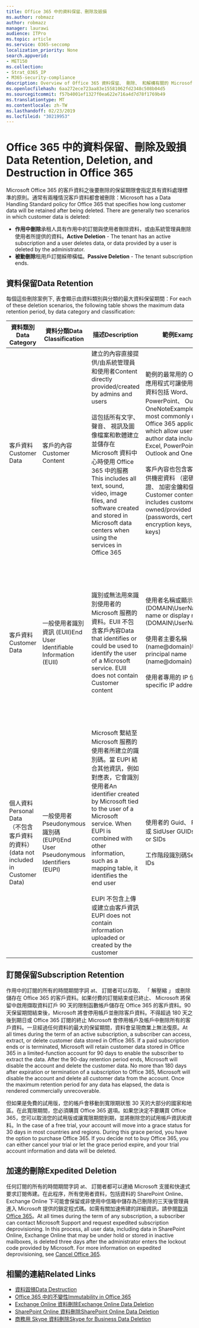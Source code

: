 ```yaml
---
title: Office 365 中的資料保留、刪除及毀損
ms.author: robmazz
author: robmazz
manager: laurawi
audience: ITPro
ms.topic: article
ms.service: O365-seccomp
localization_priority: None
search.appverid:
- MET150
ms.collection:
- Strat_O365_IP
- M365-security-compliance
description: Overview of Office 365 資料保留、 刪除、 和解構有關的 Microsoft 的原則。
ms.openlocfilehash: 6aa272ece723aa83e15581062fd2348c508b04d5
ms.sourcegitcommit: f57b4001ef1327f0ea622e716a4d7d78f1769b49
ms.translationtype: MT
ms.contentlocale: zh-TW
ms.lasthandoff: 02/23/2019
ms.locfileid: "30219953"
---
```

# <a name="data-retention-deletion-and-destruction-in-office-365"></a><span data-ttu-id="59d1e-103">Office 365 中的資料保留、刪除及毀損</span><span class="sxs-lookup"><span data-stu-id="59d1e-103">Data Retention, Deletion, and Destruction in Office 365</span></span>

<span data-ttu-id="59d1e-p101">Microsoft Office 365 的客戶資料之後要刪除的保留期限會指定具有資料處理標準的原則。通常有兩種情況客戶資料都會被刪除：</span><span class="sxs-lookup"><span data-stu-id="59d1e-p101">Microsoft has a Data Handling Standard policy for Office 365 that specifies how long customer data will be retained after being deleted. There are generally two scenarios in which customer data is deleted:</span></span>

- <span data-ttu-id="59d1e-106">**作用中刪除**承租人具有作用中的訂閱與使用者刪除資料，或由系統管理員刪除使用者所提供的資料。</span><span class="sxs-lookup"><span data-stu-id="59d1e-106">**Active Deletion** - The tenant has an active subscription and a user deletes data, or data provided by a user is deleted by the administrator.</span></span>
- <span data-ttu-id="59d1e-107">**被動刪除**租用戶訂閱綵帶橫幅。</span><span class="sxs-lookup"><span data-stu-id="59d1e-107">**Passive Deletion** - The tenant subscription ends.</span></span>

## <a name="data-retention"></a><span data-ttu-id="59d1e-108">資料保留</span><span class="sxs-lookup"><span data-stu-id="59d1e-108">Data Retention</span></span>

<span data-ttu-id="59d1e-109">每個這些刪除案例下, 表會顯示由資料類別與分類的最大資料保留期間：</span><span class="sxs-lookup"><span data-stu-id="59d1e-109">For each of these deletion scenarios, the following table shows the maximum data retention period, by data category and classification:</span></span>

| <span data-ttu-id="59d1e-110">資料類別</span><span class="sxs-lookup"><span data-stu-id="59d1e-110">Data Category</span></span> | <span data-ttu-id="59d1e-111">資料分類</span><span class="sxs-lookup"><span data-stu-id="59d1e-111">Data Classification</span></span> | <span data-ttu-id="59d1e-112">描述</span><span class="sxs-lookup"><span data-stu-id="59d1e-112">Description</span></span> | <span data-ttu-id="59d1e-113">範例</span><span class="sxs-lookup"><span data-stu-id="59d1e-113">Examples</span></span> | <span data-ttu-id="59d1e-114">保留期間</span><span class="sxs-lookup"><span data-stu-id="59d1e-114">Retention Period</span></span> |
|-----------------|-----------------|-----------------|----------------------------------|-------------------------------|
| <span data-ttu-id="59d1e-115">客戶資料</span><span class="sxs-lookup"><span data-stu-id="59d1e-115">Customer Data</span></span> | <span data-ttu-id="59d1e-116">客戶的內容</span><span class="sxs-lookup"><span data-stu-id="59d1e-116">Customer Content</span></span>| <span data-ttu-id="59d1e-117">建立的內容直接提供/由系統管理員和使用者</span><span class="sxs-lookup"><span data-stu-id="59d1e-117">Content directly provided/created by admins and users</span></span> <br><br> <span data-ttu-id="59d1e-118">這包括所有文字、 聲音、 視訊及圖像檔案和軟體建立並儲存在 Microsoft 資料中心時使用 Office 365 中的服務</span><span class="sxs-lookup"><span data-stu-id="59d1e-118">This includes all text, sound, video, image files, and software created and stored in Microsoft data centers when using the services in Office 365</span></span> | <span data-ttu-id="59d1e-119">範例的最常用的 Office 365 應用程式可讓使用者在作者資料包括 Word、 Excel、 PowerPoint、 Outlook 及 OneNote</span><span class="sxs-lookup"><span data-stu-id="59d1e-119">Examples of the most commonly used Office 365 applications which allow users to author data include Word, Excel, PowerPoint, Outlook and OneNote</span></span> <br><br> <span data-ttu-id="59d1e-120">客戶內容也包含客戶擁有/提供機密資料 （密碼、 憑證、 加密金鑰和儲存機碼）</span><span class="sxs-lookup"><span data-stu-id="59d1e-120">Customer content also includes customer-owned/provided secrets (passwords, certificates, encryption keys, storage keys)</span></span> | <span data-ttu-id="59d1e-121">**作用中刪除案例：** 最 30 天</span><span class="sxs-lookup"><span data-stu-id="59d1e-121">**Active Deletion Scenario:** at most 30 days</span></span> <br><br> <span data-ttu-id="59d1e-122">**被動刪除案例：** 最 180 天</span><span class="sxs-lookup"><span data-stu-id="59d1e-122">**Passive Deletion Scenario:** at most 180 days</span></span> |
| <span data-ttu-id="59d1e-123">客戶資料</span><span class="sxs-lookup"><span data-stu-id="59d1e-123">Customer Data</span></span> | <span data-ttu-id="59d1e-124">一般使用者識別資訊 (EUII)</span><span class="sxs-lookup"><span data-stu-id="59d1e-124">End User Identifiable Information (EUII)</span></span> | <span data-ttu-id="59d1e-p102">識別或無法用來識別使用者的 Microsoft 服務的資料。EUII 不包含客戶內容</span><span class="sxs-lookup"><span data-stu-id="59d1e-p102">Data that identifies or could be used to identify the user of a Microsoft service. EUII does not contain Customer content</span></span> | <span data-ttu-id="59d1e-127">使用者名稱或顯示名稱 (DOMAIN\UserName)</span><span class="sxs-lookup"><span data-stu-id="59d1e-127">User name or display name (DOMAIN\UserName)</span></span> <br><br> <span data-ttu-id="59d1e-128">使用者主要名稱 (name@domain)</span><span class="sxs-lookup"><span data-stu-id="59d1e-128">User principal name (name@domain)</span></span> <br><br>  <span data-ttu-id="59d1e-129">使用者專用的 IP 位址</span><span class="sxs-lookup"><span data-stu-id="59d1e-129">User-specific IP addresses</span></span> | <span data-ttu-id="59d1e-130">**作用中刪除案例：** 最 180 天 （僅限租用戶系統管理員動作）</span><span class="sxs-lookup"><span data-stu-id="59d1e-130">**Active Deletion Scenario:** at most 180 days (only a tenant administrator action)</span></span> <br><br> <span data-ttu-id="59d1e-131">**被動刪除案例：** 最 180 天</span><span class="sxs-lookup"><span data-stu-id="59d1e-131">**Passive Deletion Scenario:** at most 180 days</span></span> |
| <span data-ttu-id="59d1e-132">個人資料</span><span class="sxs-lookup"><span data-stu-id="59d1e-132">Personal Data</span></span> <br> <span data-ttu-id="59d1e-133">（不包含客戶資料的資料）</span><span class="sxs-lookup"><span data-stu-id="59d1e-133">(data not included in Customer Data)</span></span> | <span data-ttu-id="59d1e-134">一般使用者 Pseudonymous 識別碼 (EUPI)</span><span class="sxs-lookup"><span data-stu-id="59d1e-134">End User Pseudonymous Identifiers (EUPI)</span></span> | <span data-ttu-id="59d1e-p103">Microsoft 繫結至 Microsoft 服務的使用者所建立的識別碼。當 EUPI 結合其他資訊，例如對應表，它會識別使用者</span><span class="sxs-lookup"><span data-stu-id="59d1e-p103">An identifier created by Microsoft tied to the user of a Microsoft service. When EUPI is combined with other information, such as a mapping table, it identifies the end user</span></span> <br><br> <span data-ttu-id="59d1e-137">EUPI 不包含上傳或建立由客戶資訊</span><span class="sxs-lookup"><span data-stu-id="59d1e-137">EUPI does not contain information uploaded or created by the customer</span></span> | <span data-ttu-id="59d1e-138">使用者的 Guid、 PUIDs、 或 Sid</span><span class="sxs-lookup"><span data-stu-id="59d1e-138">User GUIDs, PUIDs, or SIDs</span></span> <br><br> <span data-ttu-id="59d1e-139">工作階段識別碼</span><span class="sxs-lookup"><span data-stu-id="59d1e-139">Session IDs</span></span> | <span data-ttu-id="59d1e-140">**作用中刪除案例：** 最 30 天</span><span class="sxs-lookup"><span data-stu-id="59d1e-140">**Active Deletion Scenario:** at most 30 days</span></span> <br><br> <span data-ttu-id="59d1e-141">**被動刪除案例：** 最 180 天</span><span class="sxs-lookup"><span data-stu-id="59d1e-141">**Passive Deletion Scenario:** at most 180 days</span></span> |

## <a name="subscription-retention"></a><span data-ttu-id="59d1e-142">訂閱保留</span><span class="sxs-lookup"><span data-stu-id="59d1e-142">Subscription Retention</span></span>

<span data-ttu-id="59d1e-p104">作用中的訂閱的所有的時間期間字詞 at、 訂閱者可以存取、 「 解壓縮 」 或刪除儲存在 Office 365 的客戶資料。如果付費的訂閱結束或已終止、 Microsoft 將保留中啟用擷取資料訂戶 90 天的限制函數帳戶儲存在 Office 365 的客戶資料。90 天保留期間結束後，Microsoft 將會停用帳戶並刪除客戶資料。不得超過 180 天之後到期日或 Office 365 訂閱的終止 Microsoft 會停用帳戶及帳戶中刪除所有的客戶資料。一旦經過任何資料的最大的保留期間，資料會呈現商業上無法復原。</span><span class="sxs-lookup"><span data-stu-id="59d1e-p104">At all times during the term of an active subscription, a subscriber can access, extract, or delete customer data stored in Office 365. If a paid subscription ends or is terminated, Microsoft will retain customer data stored in Office 365 in a limited-function account for 90 days to enable the subscriber to extract the data. After the 90-day retention period ends, Microsoft will disable the account and delete the customer data. No more than 180 days after expiration or termination of a subscription to Office 365, Microsoft will disable the account and delete all customer data from the account. Once the maximum retention period for any data has elapsed, the data is rendered commercially unrecoverable.</span></span>

<span data-ttu-id="59d1e-p105">但如果是免費的試用版，您的帳戶會移動到寬限期狀態 30 天的大部分的國家和地區。在此寬限期間，您必須購買 Office 365 選項。如果您決定不要購買 Office 365，您可以取消您的試用版或讓寬限期間到期，並將刪除您的試用帳戶資訊和資料。</span><span class="sxs-lookup"><span data-stu-id="59d1e-p105">In the case of a free trial, your account will move into a grace status for 30 days in most countries and regions. During this grace period, you have the option to purchase Office 365. If you decide not to buy Office 365, you can either cancel your trial or let the grace period expire, and your trial account information and data will be deleted.</span></span>

## <a name="expedited-deletion"></a><span data-ttu-id="59d1e-151">加速的刪除</span><span class="sxs-lookup"><span data-stu-id="59d1e-151">Expedited Deletion</span></span>
<span data-ttu-id="59d1e-p106">任何訂閱的所有的時間期間字詞 at、 訂閱者都可以連絡 Microsoft 支援和快速式要求訂閱佈建。在此程序，所有使用者資料，包括資料的 SharePoint Online、 Exchange Online 下可能會保留或非使用中信箱中儲存為已刪除的三天後管理員進入 Microsoft 提供的鎖定程式碼。如需有關加速佈建的詳細資訊，請參閱[取消 Office 365](https://support.office.com/article/Cancel-Office-365-for-business-b1bc0bef-4608-4601-813a-cdd9f746709a)。</span><span class="sxs-lookup"><span data-stu-id="59d1e-p106">At all times during the term of any subscription, a subscriber can contact Microsoft Support and request expedited subscription deprovisioning. In this process, all user data, including data in SharePoint Online, Exchange Online that may be under hold or stored in inactive mailboxes, is deleted three days after the administrator enters the lockout code provided by Microsoft. For more information on expedited deprovisioning, see [Cancel Office 365](https://support.office.com/article/Cancel-Office-365-for-business-b1bc0bef-4608-4601-813a-cdd9f746709a).</span></span>

## <a name="related-links"></a><span data-ttu-id="59d1e-155">相關的連結</span><span class="sxs-lookup"><span data-stu-id="59d1e-155">Related Links</span></span>
- [<span data-ttu-id="59d1e-156">資料毀損</span><span class="sxs-lookup"><span data-stu-id="59d1e-156">Data Destruction</span></span>](office-365-data-destruction.md)
- [<span data-ttu-id="59d1e-157">Office 365 中的不變性</span><span class="sxs-lookup"><span data-stu-id="59d1e-157">Immutability in Office 365</span></span>](office-365-data-immutability.md)
- [<span data-ttu-id="59d1e-158">Exchange Online 資料刪除</span><span class="sxs-lookup"><span data-stu-id="59d1e-158">Exchange Online Data Deletion</span></span>](office-365-exchange-online-data-deletion.md)
- [<span data-ttu-id="59d1e-159">SharePoint Online 資料刪除</span><span class="sxs-lookup"><span data-stu-id="59d1e-159">SharePoint Online Data Deletion</span></span>](office-365-sharepoint-online-data-deletion.md)
- [<span data-ttu-id="59d1e-160">商務用 Skype 資料刪除</span><span class="sxs-lookup"><span data-stu-id="59d1e-160">Skype for Business Data Deletion</span></span>](office-365-skype-data-deletion.md)